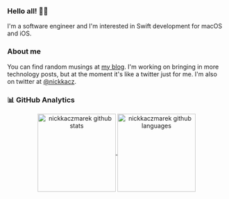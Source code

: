### Hello all! 👋🏽

I'm a software engineer and I'm interested in Swift development for macOS and iOS.

### About me

You can find random musings at [my blog](https://nickkaczmarek.com). I'm working on bringing in more technology posts, but at the moment it's like a twitter just for me. I'm also on twitter at [@nickkacz](http://twitter.com/nickkacz).

### 📊 GitHub Analytics

<p align="center">
<a href="https://github.com/nickkaczmarek">
  <img height="180em" align="center" src="https://github-readme-stats.vercel.app/api?username=nickkaczmarek&show_icons=true&locale=en&theme=dark&include_all_commits=true&count_private=true" alt="nickkaczmarek github stats"/>
  <!--  
<img height="180em" align="center" src="https://github-readme-stats.vercel.app/api?username=nickkaczmarek&show_icons=true&locale=en&theme=dark&include_all_commits=true&count_private=true" alt="nickkaczmarek"/>
-->
  <img height="180em" align="center" src="https://github-readme-stats.vercel.app/api/top-langs?username=nickkaczmarek&show_icons=true&locale=en&layout=compact&langs_count=8&theme=dark" alt="nickkaczmarek github languages"/>
</a>
</p>

<!--
**nickkaczmarek/nickkaczmarek** is a ✨ _special_ ✨ repository because its `README.md` (this file) appears on your GitHub profile.

Here are some ideas to get you started:

- 🔭 I’m currently working on ...
- 🌱 I’m currently learning ...
- 👯 I’m looking to collaborate on ...
- 🤔 I’m looking for help with ...
- 💬 Ask me about ...
- 📫 How to reach me: ...
- 😄 Pronouns: ...
- ⚡ Fun fact: ...
-->
